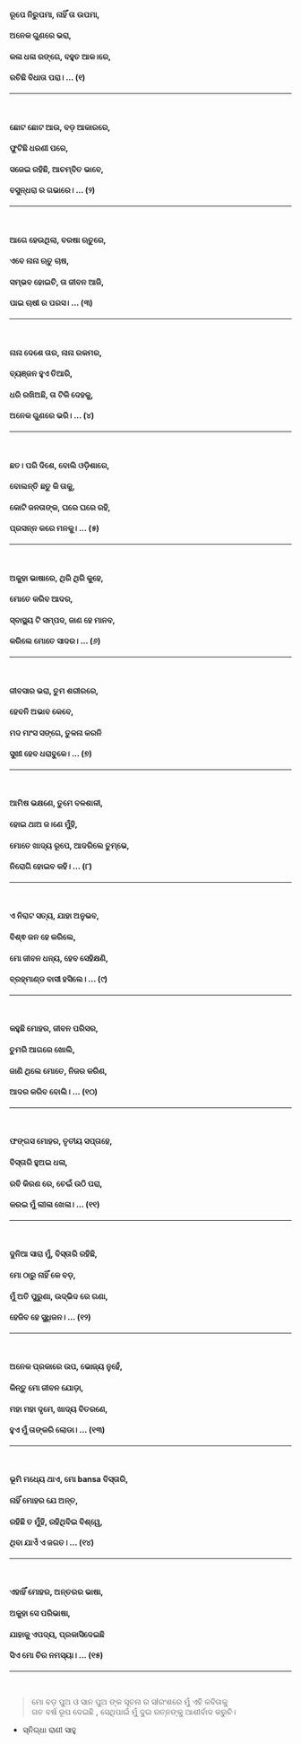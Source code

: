 #### ରୂପେ ନିରୁପମା, ନାହିଁ ତା ଉପମା,
#### ଅନେକ ଗୁଣରେ ଭରା,
#### କଳା ଧଳା ରଙ୍ଗେ, ବହୁତ ଆକ।ରେ,
#### ରଚିଛି ବିଧାତା ପରା। ... (୧)
***
<br>

#### ଛୋଟ ଛୋଟ ଆଉ, ବଡ଼ ଆକାରରେ,
#### ଫୁଟିଛି ଧରଣୀ ପରେ,
#### ସଜେଇ ରହିଛି, ଆଚମ୍ବିତ ଭାବେ,
#### ବସୁନ୍ଧରା ର ଗଭାରେ। ... (୨)
***
<br>

#### ଆଗେ ହେଉଥିଲା, ବରଷା ଋତୁରେ,
#### ଏବେ ନାନା ଋତୁ ଚାଷ,
#### ସମ୍ଭବ ହୋଇଚି, ତା ଜୀବନ ଆଜି,
#### ପାଇ ଚାଷୀ ର ପରସ। ... (୩)
***
<br>

#### ନାନା ଦେଶେ ତାର, ନାନା ରକମର,
#### ବ୍ୟଞ୍ଜନ ହୁଏ ତିଆରି,
#### ଧରି ରଖିଅଛି, ତା ଟିକି ଦେହକୁ,
#### ଅନେକ ଗୁଣରେ ଭରି। ... (୪)
***
<br>

#### ଛତ। ପରି ଦିଶେ, ବୋଲି ଓଡ଼ିଶାରେ,
#### ବୋଲନ୍ତି ଛତୁ କି ତାକୁ,
#### କୋଟି ଜନତାଙ୍କ, ଘରେ ଘରେ ରହି,
#### ପ୍ରସନ୍ନ କରେ ମନକୁ। ... (୫)
***
<br>

#### ଅକୁହା ଭାଷାରେ, ଥିରି ଥିରି କୁହେ,
#### ମୋତେ କରିବ ଆଦର,
#### ସ୍ବାସ୍ଥ୍ୟ ଟି ସମ୍ପଦ, ଜାଣ ହେ ମାନବ,
#### କରିଲେ ମୋତେ ସାଦର। ... (୬)
***
<br>

#### ଜୀବସାର ଭରା, ତୁମ ଶରୀରରେ,
#### ହେବନି ଅଭାବ କେବେ,
#### ମଦ ମାଂସ ସଙ୍ଗେ, ତୁଳନା କରନି
#### ସୁଖୀ ହେବ ଧରାବୁକେ। ... (୭)
***
<br>

#### ଆମିଷ ଭକ୍ଷଣେ, ତୁମେ ବଳଶାଳୀ,
#### ହୋଇ ଥାଅ ଜ।ଣେ ମୁଁହି,
#### ମୋତେ ଖାଦ୍ୟ ରୂପେ, ଆଦରିଲେ ତୁମ୍ଭେ,
#### ନିରୋଗି ହୋଇବ କହି। ... (୮)
***
<br>

#### ଏ ନିରାଟ ସତ୍ୟ, ଯାହା ଅନୁଭବ,
#### ବିଶ୍ଵ ଜନ ହେ କରିଲେ,
#### ମାେ ଜୀବନ ଧନ୍ୟ, ହେବ ସେହିକ୍ଷଣି,
#### ବ୍ରହ୍ମାଣ୍ଡ ବାସୀ ହସିଲେ। ... (୯)
***
<br>

#### କହୁଛି ମୋହର, ଜୀବନ ପରିସର,
#### ତୁମରି ଆଗରେ ଖୋଲି,
#### ଜାଣି ଥିଲେ ମୋତେ, ନିଜର କରିଣ,
#### ଆଦର କରିବ ବୋଲି। ... (୧୦)
***
<br>

#### ଫଙ୍ଗସ ମୋହର, ତୃତୀୟ ସପ୍ତାହେ,
#### ବିସ୍ତାରି ହୁଅଇ ଧଳା,
#### ରବି କିରଣ ରେ, ଚେଇଁ ଉଠି ପରା,
#### କରଇ ମୁଁ ଲୀଳା ଖେଳା। ... (୧୧)
***
<br>

#### ଦୁନିଆ ସାରା ମୁଁ, ବିସ୍ତାରି ରହିଛି,
#### ମାେ ଠାରୁ ନାହିଁ କେ ବଡ଼,
#### ମୁଁ ଅତି ପୁରୁଣା, ଉଦ୍ଭିଦ ରେ ଗଣା,
#### ହେଜିବ ହେ ସୁଧିଜନ। ... (୧୨)
***
<br>

#### ଅନେକ ପ୍ରକାରେ ଉପ, ଭୋଜ୍ୟ ନୁହେଁ,
#### କିନ୍ତୁ ମୋ ଜୀବନ ଯୋଡ଼ା,
#### ମହା ମହା ଦୃମେ, ଖାଦ୍ୟ ବିତରଣେ,
#### ହୁଏ ମୁଁ ତାଙ୍କରି ଲୋଡା। ... (୧୩)
***
<br>

#### ଭୂମି ମଧ୍ୟେ ଥାଏ, ମୋ bansa ବିସ୍ତାରି,
#### ନାହିଁ ମୋହର ଯେ ଅନ୍ତ,
#### ରହିଛି ତ ମୁଁହି, ରହିଥିବିଇ ବିଶ୍ୱେ,
#### ଥିବା ଯାଏଁ ଏ ଜଗତ। ... (୧୪)
***
<br>

#### ଏହାହିଁ ମୋହର, ଅନ୍ତରର ଭାଷା,
#### ଅକୁହା ସେ ପରିଭାଷା,
#### ଯାହାକୁ ଏପଦ୍ୟ, ପ୍ରକାସିଦେଇଛି
#### ସିଏ ମୋ ଚିର ନମସ୍ୟା। ... (୧୫)
***
<br>

> ମାେ ବଡ଼ ପୁଅ ଓ ସାନ ପୁଅ ଙ୍କ ସୂଚନା ର ସlରଂଶରେ ମୁଁ ଏହି କବିତାକୁ<br>
> ଗତ ବର୍ଷ ରୂପ ଦେଇଛି , ସେଥିପାଇଁ ମୁଁ ଦୁଇ ରତ୍ନଙ୍କୁ ଆଶୀର୍ବାଦ କରୁଚି।

- ସ୍ନିଗ୍ଧା ରାଣୀ ସାହୁ
